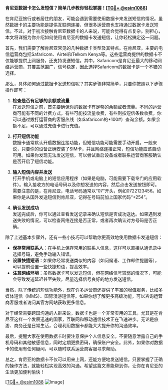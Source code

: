 **肯尼亚数据卡怎么发短信？简单几步教你轻松掌握！[[TG💪+ @esim1088](https://t.me/s/esim1088)]**

在肯尼亚旅行或者居住的朋友，可能会遇到需要使用数据卡来发送短信的情况。虽然数据卡的主要功能是提供互联网连接，但很多运营商也支持通过数据卡发送短信。不过，对于初次接触肯尼亚数据卡的人来说，可能会觉得有点复杂。别担心，本文将详细为你介绍如何使用肯尼亚的数据卡发送短信，让你轻松搞定这一问题。

首先，我们需要了解肯尼亚常见的几种数据卡类型及其特点。在肯尼亚，主要的电信运营商包括Safaricom、Airtel和Telkom Kenya等。这些运营商提供的数据卡不仅能够提供上网服务，还支持发送短信。其中，Safaricom是肯尼亚最大的移动网络运营商，其覆盖范围广，信号稳定，因此选择Safaricom的数据卡是一个不错的选择。

那么，具体如何通过数据卡发送短信呢？其实步骤非常简单，只要你按照以下步骤操作即可：

1. **检查是否有足够的余额或流量**  
   在发送短信之前，首先要确保你的数据卡有足够的余额或者流量。不同的运营商可能有不同的计费方式，有些可能按流量收费，有些则按短信条数收费。你可以通过拨打运营商的客服热线（如Safaricom的*100#）查询余额。如果余额不足，可以通过充值卡进行充值。

2. **打开短信功能**  
   数据卡通常默认开启数据连接功能，但短信功能可能需要手动开启。一般来说，只要你的设备正确安装了SIM卡，并且网络连接正常，短信功能应该自动可用。如果你发现无法发送短信，可以尝试重启设备或者联系运营商客服确认是否开启了短信功能。

3. **输入短信内容并发送**  
   打开手机或电脑上的短信应用程序（如果是电脑，可能需要下载专门的应用软件）。输入接收方的电话号码以及你想发送的内容，然后点击发送按钮即可。需要注意的是，在肯尼亚，电话号码通常以“07”开头，例如0722123456。如果你是从国外发送短信到肯尼亚，记得在号码前加上国家代码“+254”。

4. **确认发送成功**  
   发送完成后，你可以通过查看发送记录来确认短信是否成功送达。如果遇到发送失败的情况，可以检查网络连接是否正常，或者再次确认对方号码是否正确。

除了上述基本步骤外，还有一些小技巧可以帮助你更高效地使用数据卡发送短信：

- **保存常用联系人**：在手机上保存常用的联系人信息，这样可以直接从通讯录中选择号码，避免手动输入错误。
- **设置快捷短语**：如果你经常发送类似的内容（如问候语、工作邮件提醒等），可以提前设置一些快捷短语，提高效率。
- **注意网络环境**：虽然数据卡可以发送短信，但在网络信号较弱的情况下，可能会导致发送延迟甚至失败。尽量选择信号良好的地方发送短信。

当然，除了传统的短信功能外，现在许多运营商还提供了丰富的增值服务，比如多媒体短信（MMS）、国际漫游短信等。如果你想了解更多高级功能，可以咨询运营商客服或者访问其官方网站获取更多信息。

对于经常需要跨国沟通的人群来说，数据卡也是一个非常实用的工具。尤其是在肯尼亚这样一个发展迅速的国家，互联网和移动通信技术正在飞速进步。无论是旅游、商务还是日常生活，合理利用数据卡都能大大提升你的沟通效率。

最后，提醒大家在使用数据卡时要注意保护个人信息安全。不要随意泄露自己的手机号码和其他敏感信息，同时定期更换密码，确保账户安全。此外，如果你对数据卡的使用有任何疑问，可以随时联系运营商客服寻求帮助。

总之，肯尼亚的数据卡不仅可以用来上网，还能方便地发送短信。只要掌握了正确的操作方法，就能轻松实现高效的沟通。希望这篇文章能帮到你，让你在肯尼亚的生活更加便利愉快！

[[TG💪+ @esim1088](https://t.me/s/esim1088) ![Image](https://i.postimg.cc/4NQfJmqS/Snipaste-2025-05-13-00-14-12.png)]